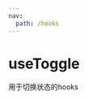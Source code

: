 ```yaml
---
nav:
  path: /hooks
---
```


# useToggle
用于切换状态的hooks

<code src='./demo/demo1.tsx'>
<code src='./demo/demo2.tsx'>
